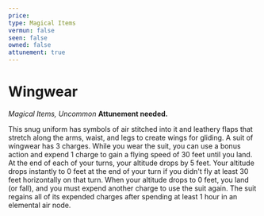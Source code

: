 ```yaml
---
price: 
type: Magical Items
vermun: false
seen: false
owned: false
attunement: true
---
```

# Wingwear

*Magical Items, Uncommon* **Attunement needed.**

This snug uniform has symbols of air stitched into it and leathery flaps that stretch along the arms, waist, and legs to create wings for gliding. A suit of wingwear has 3 charges. While you wear the suit, you can use a bonus action and expend 1 charge to gain a flying speed of 30 feet until you land. At the end of each of your turns, your altitude drops by 5 feet. Your altitude drops instantly to 0 feet at the end of your turn if you didn't fly at least 30 feet horizontally on that turn. When your altitude drops to 0 feet, you land (or fall), and you must expend another charge to use the suit again. The suit regains all of its expended charges after spending at least 1 hour in an elemental air node.